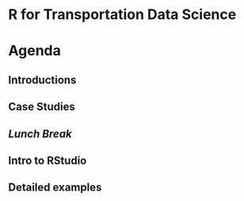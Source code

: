 # R for Transportation Data Science
# Agenda

## Introductions

## Case Studies

## _Lunch Break_

## Intro to RStudio

## Detailed examples
